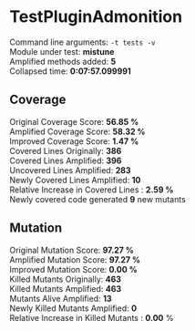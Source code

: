 



# TestPluginAdmonition
  
Command line arguments: `-t tests -v`  
Module under test: **mistune**  
Amplified methods added: **5**  
Collapsed time: **0:07:57.099991**
## Coverage
  
Original Coverage Score: **56.85 %**  
Amplified Coverage Score: **58.32 %**  
Improved Coverage Score: **1.47 %**  
Covered Lines Originally: **386**  
Covered Lines Amplified: **396**  
Uncovered Lines Amplified: **283**  
Newly Covered Lines Amplified: **10**  
Relative Increase in Covered Lines : **2.59 %**  
Newly covered code generated **9** new mutants
## Mutation
  
Original Mutation Score: **97.27 %**  
Amplified Mutation Score: **97.27 %**  
Improved Mutation Score: **0.00 %**  
Killed Mutants Originally: **463**  
Killed Mutants Amplified: **463**  
Mutants Alive Amplified: **13**  
Newly Killed Mutants Amplified: **0**  
Relative Increase in Killed Mutants : **0.00** %
